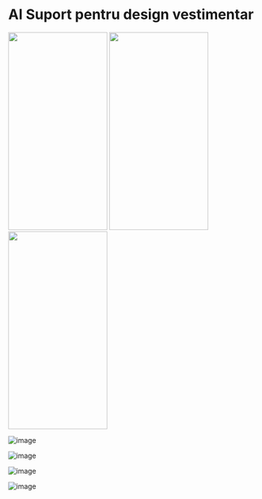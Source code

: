 # AI Suport pentru design vestimentar


<p float="left">
 <img src="https://user-images.githubusercontent.com/63847951/173662827-98fb626b-6e6a-41ba-a935-3c2512caa6df.png" width="200" height="400" />
<img src="https://user-images.githubusercontent.com/63847951/173662857-c8a11338-6893-4606-8e6c-848e1024e920.png" width="200" height="400" />
<img src="https://user-images.githubusercontent.com/63847951/173662960-da17863d-bfa4-49aa-925f-b68e444a98fc.png" width="200" height="400" />
</p>



![image](https://user-images.githubusercontent.com/63847951/173663001-2b29258c-c764-487d-941a-dce59b1d1eda.png)


![image](https://user-images.githubusercontent.com/63847951/173663041-4466699d-5fff-4778-8a01-12886eb049d6.png)


![image](https://user-images.githubusercontent.com/63847951/173663066-f5118d58-0fde-4764-b87e-0af7d6319800.png)


![image](https://user-images.githubusercontent.com/63847951/173663093-8ba8401d-f2c3-400a-86de-334ad88b095b.png)
